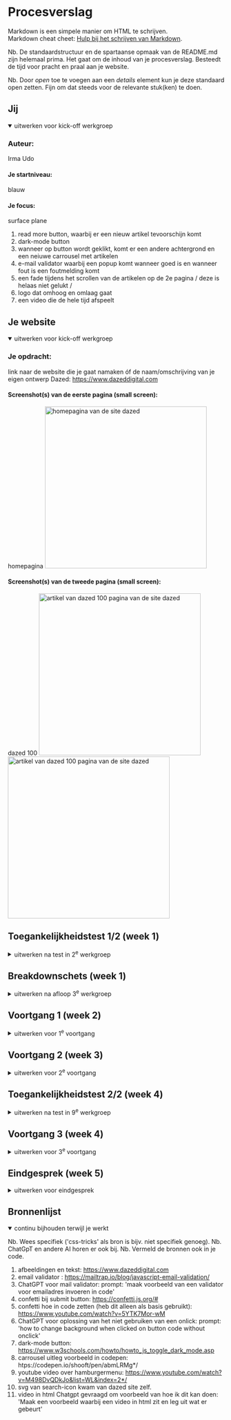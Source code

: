 # Procesverslag
Markdown is een simpele manier om HTML te schrijven.  
Markdown cheat cheet: [Hulp bij het schrijven van Markdown](https://github.com/adam-p/markdown-here/wiki/Markdown-Cheatsheet).

Nb. De standaardstructuur en de spartaanse opmaak van de README.md zijn helemaal prima. Het gaat om de inhoud van je procesverslag. Besteedt de tijd voor pracht en praal aan je website.

Nb. Door *open* toe te voegen aan een *details* element kun je deze standaard open zetten. Fijn om dat steeds voor de relevante stuk(ken) te doen.





## Jij

<details open>
  <summary>uitwerken voor kick-off werkgroep</summary>

  ### Auteur:
  Irma Udo

  #### Je startniveau:
  blauw

  #### Je focus:
  surface plane 
  1. read more button, waarbij er een nieuw artikel tevoorschijn komt
  2. dark-mode button
  3. wanneer op button wordt geklikt, komt er een andere achtergrond en een neiuwe carrousel met artikelen
  4. e-mail validator waarbij een popup komt wanneer goed is en wanneer fout is een foutmelding komt
  5. een fade tijdens het scrollen van de artikelen op de 2e pagina / deze is helaas niet gelukt /
  6. logo dat omhoog en omlaag gaat
  7. een video die de hele tijd afspeelt
 
</details>





## Je website

<details open>
  <summary>uitwerken voor kick-off werkgroep</summary>

  ### Je opdracht:
  link naar de website die je gaat namaken óf de naam/omschrijving van je eigen ontwerp
  Dazed: https://www.dazeddigital.com

  #### Screenshot(s) van de eerste pagina (small screen): 
  homepagina 
  <img src="readme-images/homepageScreenshot.png" width="375px" alt="homepagina van de site dazed">

  #### Screenshot(s) van de tweede pagina (small screen):
  dazed 100
  <img src="readme-images/dazed100Page.png" width="375px" alt="artikel van dazed 100 pagina van de site dazed">
  <img src="readme-images/dazed100Page2.png" width="375px" alt="artikel van dazed 100 pagina van de site dazed">
 
</details>



## Toegankelijkheidstest 1/2 (week 1)

<details>
  <summary>uitwerken na test in 2<sup>e</sup> werkgroep</summary>

  ### Bevindingen
  Lijst met je bevindingen die in de test naar voren kwamen:

aantekeningen voor testen screenreader van dazed:

- herhaald alles de hele tijd. Bv de link wordt de hele tijd herhaald.
- Tekst kan beschreven worden in een andere taal.
- Niet alle afbeeldingen hebben eigen alt. Sommige worden benoemd met cijfers.
- De tekst wordt in het Nederlands uitgesproken, wanneer het engels is. Waardoor het heel apart klinkt.
- Wanneer je op een foto met een beschrijving komt, zegt hij alleen een zin en niet de hele tekst. Waardoor je elke keer omhoog of naar beneden moet klikken om alle tekst te horen. En je krijgt niet te horen dat je op de beschrijving kan klikken
</details>



## Breakdownschets (week 1)

<details>
  <summary>uitwerken na afloop 3<sup>e</sup> werkgroep</summary>

  ### de hele pagina: 
  <img src="readme-images/breakdownschets_FullPage.jpg" width="375px" alt="breakdown van de hele pagina">

  ### dynamisch deel (hamburger menu): 
  <img src="readme-images/breakdown schets_HamburgerMenu.jpg" width="375px" alt="breakdown van een dynamisch deel">

  ### dynamisch deel (e-mail validator): 
  <img src="readme-images/breakdown schets_MailValidator.jpg" width="375px" alt="breakdown van nog een dynamisch deel">

</details>





## Voortgang 1 (week 2)

<details>
  <summary>uitwerken voor 1<sup>e</sup> voortgang</summary>

  ### Stand van zaken
  hier dit ging goed & dit was lastig 
  
  Het html opzetten ging vrij goed. Toen ik eenmaal begon had ik al best snel mijn html af, omdat het vooral kopiëren en plakken is van afbeeldingen en tekst van de site. Ook ging de basis van mijn css goed. Alleen waar ik even weer moest nadenken hoe het moest, was bij flexbox. Bv mijn navigatiebar, daarvan was ik vergeten hoe dat moest maar uiteindelijk is het wel gelukt. 
  
  Wat alleen nog niet gelukt is is de column met buttons. Deze komen nog niet mooi onder/naast elkaar te staan. 

  ### Agenda voor meeting
  vragen:

  - Hoe maak ik een verticale lijn
  - hoe zorg ik ervoor dat als je op een button klikt er nieuwe artikelen tevoorschijn komen.
  - Moeten de buttons in het paarse vlak in in li of alleen button. En kan dit makkelijker in mijn code worden gezet.
  - Moet echt alle tekst en articles in mijn site?

  ### Verslag van meeting
  hier na afloop snel de uitkomsten van de meeting vastleggen

  - Alle artikelen met een titel bovenaan kan je in een section zetten. Hierbij heb je uiteindelijk allemaal sections. 
  - de buttons bij het paarse vlak kunnen in een ul en hoeven geen li item
  - read more button geeft iets van 2 meer artikelen. Dit is te doen door ze in html te zetten maar in js te laten verdwijnen en alleen tevoorschijn te laten komen als er op de button wordt geklikt.
  - Niet alle tekst en artikelen hoeven op de site. Kies er gewoon een paar max 6 bv.
  - 2e pagina kan beter een andere kiezen. Omdat deze niet speciaal genoeg is en daardoor niet de criteria gaat voldoen.
  - classes verwijderen en daarvan met de sections/articles werken

</details>





## Voortgang 2 (week 3)

<details>
  <summary>uitwerken voor 2<sup>e</sup> voortgang</summary>

  ### Stand van zaken
  hier dit ging goed & dit was lastig (neem ook screenshots op van delen van je website en code)
  Ik heb ervoor gekozen om een andere 2e pagina uit te werken, omdat ook uit de feedbacksessie van vorige week uitkwam dat mijn 2e pagina te veel leek op min homepagina waardoor het te eenvoudig is. Daaro ga ik nu de Dazed100 pagina uitwerken. Hiervoor heb ik tot nu toe een video, content en youtube video erin gezet. Verder ben ik een beetje bezig geweest met de css en dus de vormgeving, maar die is nog niet zoals ik wil. 

  Maar vooral ben ik deze week bezig geweest met de homepage. Hier heb ik nu alle content en  zowat alle vormgeving (css) af. Alleen nog een paar kleine dingen die niet helemaal willen werken en ik moet nog een oplossing zien te verzinnen van de classes die ik nu gebruik. 

  ### Agenda voor meeting
  vragen:
  - Mijn scrollbar werkt soms wel en soms niet, hoe zorg ik ervoor dat dit wel de hele tijd werkt?
  - Het font wilt het niet doen, hoe werkt het wel?
  - Hoe kan ik de classes verminderen?



  ### Verslag van meeting
  hier na afloop snel de uitkomsten van de meeting vastleggen

  - font via de opdracht die is gegeven proberen in css te zetten. Als dit echt niet lukt, dan om hulp vragen. (te vinden in week 1, werkgroep 1 over typografie).
  - De benamingen van de classes anders benoemen (engels of nederlands & ook duidelijkere namen geven, want is nu soms nog onduidelijk).
  - Classes zo min mogelijk gebruiken, doormiddel van nth-of-type, nth-of-child etc.
  - Scrollbar kan zijn dat het niet werkt, omdat het op de hele pagina geconnect staat en niet op het element.
  


</details>





## Toegankelijkheidstest 2/2 (week 4)

<details>
  <summary>uitwerken na test in 9<sup>e</sup> werkgroep</summary>

  ### Bevindingen
  Lijst met je bevindingen die in de test naar voren kwamen (geef ook aan wat er verbeterd is):
  - Niet genoeg informatie over images, zegt screenreader (later geeft de screenreader dit niet meer aan)
  - De svgs worden genoemd als afbeeldingen en hebben geen alt-tekst. Ik moet dus nog bij mijn svgs alt toevoegen.
  - Kan niet op knop klikken, krijgt alleen te horen dat je erop kan klikken als je ook daadwerkelijk op de button klikt en niet als je eroverheen scrolt. 
  - De screenreader skipt de video die je in het begin ziet op de 2e pagina. Hij noemt het niet op.
  - Je krijgt een alt tekst van de video te horen en kan de link openen doormiddel van control, option en spatie.
  - Alle images hebben een alt-tekst en worden ook door de screenreader benoemd.


  ### WCAG Checklist
   <img src="readme-images/IMG_0786.png" width="375px" alt="WCAG Checklist">
   <img src="readme-images/IMG_0787.png" width="375px" alt="WCAG Checklist">
   <img src="readme-images/IMG_0788.png" width="375px" alt="WCAG Checklist">
   <img src="readme-images/IMG_0789.png" width="375px" alt="WCAG Checklist">
   <img src="readme-images/IMG_0790.png" width="375px" alt="WCAG Checklist">
   <img src="readme-images/IMG_0791.png" width="375px" alt="WCAG Checklist">
   <img src="readme-images/IMG_0792.png" width="375px" alt="WCAG Checklist">







</details>





## Voortgang 3 (week 4)

<details>
  <summary>uitwerken voor 3<sup>e</sup> voortgang</summary>

  ### Stand van zaken
  hier dit ging goed & dit was lastig (neem ook screenshots op van delen van je website en code)
  Ik was erg bang voor het javascripten, maar het viel best mee. Ik moet even inkomen, maar daarna begreep ik het weer en ging het ook wel. Alleen had ik wel moeite met het carousel te maken en dat er bij elke button een andere achtergrondkleur kwam met ook andere artikel carousellen. 

  Wat alleen nu nog niet gelukt is is de hamburgermenu en zoekbar. Het komt wel naar voorschijn, maar alleen maar vanaf een kant en niet op het hele scherm. 


  ### Agenda voor meeting
  vragen:
  - Caroussel. Hoe zorg ik ervoor dat tijdens het scrollen bij de linkerkant hetzelfde bljft?
  - Niet alle svgs willen werken wanneer je op de dark-mode button klikt. Ze veranderen dan niet van kleur, hoe zorg ik ervoor dat dit wel gebeurd?
  - Het font doet het niet als ik hem online zet, maar wel als ik hem via visual code live zet. 


  ### Verslag van meeting
  hier na afloop snel de uitkomsten van de meeting vastleggen

  - img max-width: 100%, hiervoor zorg je ervoor dat alle images in de kolommen blijven zitten.
  - dark-mode svgs de fill-color weghalen in html en in css de kleur erin zetten. (fill: currentColor, want dan blijft de kleur zoals de kleur op dat moment op de body zit.)
  - Font werkte niet, doordat de naam niet goed is aangesproken, waardoor hij niet live werkt.
  - Idee voor nog 1 surface-plane is bij de enter mail adres een valid en invalid is. Dus je krijgt dan melding wanneer bv fout is egschreven en popup wanneer op submit wordt geklikt. 
  - Nog een idee voor de surface-plane is scrollbar bij 2e pagina met de fade animatie.  

</details>





## Eindgesprek (week 5)

<details>
  <summary>uitwerken voor eindgesprek</summary>

  ### Je uitkomst - karakteristiek screenshots:
  <img src="readme-images/myVersion.png" width="375px" alt="uitkomst opdracht">
  <img src="readme-images/dazed1002thpage.png" width="375px" alt="uitkomst opdracht">


  ### Dit ging goed/Heb ik geleerd: 

  <img src="readme-images/darkmodus.png" width="375px" alt="top">

  - De dark-modus was best makkelijk om toe te passen in mijn site, alleen wouden er soms kleinen dingen dan net niet werken, zoals de svgs die niet van kleur veranderde of dat de nav bar opeens niet van achtergrondkleur veranderde. Uiteindelijk na veel proberen toch gelukt, doormiddel van specifiek de nav nog de kleur aan te geven in css.

  <img src="readme-images/popupTextandConfetti.png" width="375px" alt="top">

  -  Met behulp van wat filmpjes en sites was dit best wel eenvoudig om te maken. Alleen duurde het wel even, omdat het vaak niet wou werken door de kleine foutjes die ik had gemaakt in mijn code. Ook de show more buttons die je erboven ziet ging goed, alleen toen ik de 2e button ook een artikel wou toevoegen had ik wat proberen, omdat ik beide hetzelfde aanroepte, waardoor als je een button had geklikt, de andere niet meer kon. 
  
  <img src="readme-images/buttonsWithNewArticleCaroussels.png" width="375px" alt="top">

  - Als laatste heb ik ook veel geleerd van deze. Hier komen eigelijk 3 verschillende dingen samen: achtergrondkleuren die veranderen na elke button die je klikt, de artikelen die dan ook veranderen en de artikel carrousel. Hierbij heb ik vooral geleerd, dat je goed moet kijken welke je met elkaar kan koppelen voor js. bv: newBackgroundButton1.addEventListener('click', function() {newColumnBackground.style.backgroundColor = '#9864dc'; hideAllCarrousels(); articleChange.style.display = 'block'; }); Ik had eerst alle carrousels per functie als 'hide' gezet, maar dat zou te veel code zijn en daardoor kan je ze samen koppelen door er een aparte functie van te maken, die je later weer kan koppelen in iets anders. 


  ### Dit was lastig/Is niet gelukt:
  <img src="readme-images/hamburgermenu.png" width="375px" alt="top">
  - Ik ben erg trots op dat dit toch nog is gelukt, omdat het steeds maar niet wou werken en daardoor ook veel tijd koste. 

  <img src="readme-images/artistsArticles.png" width="375px" alt="bummer">
  - Helaas is het niet gelukt om zoals op de site een fade-in te maken wanneer je door de artiest articles scrolled. Ik heb heel veel verschillende dingen geprobeerd, maar het wou gewoon niet werken. 

  - Wat ik nog meer erg lastig vond was om het font online te krijgen, want als ik de site live zette op visual code werkte het font, maar zodra ik hem online zet gebeurde er steeds niks. Ik heb daardoor veel verschillende dingen geprobeerd, zoals (/font/...) (font/...) (...), maar het werkte allemaal niet. Maar het is uiteindelijk wel gelukt, doordat ik het mapje font in het mapje styles heb gezet (ik weet niet alleen niet de reden waarom het nu wel werkt.)
</details>





## Bronnenlijst

<details open>
  <summary>continu bijhouden terwijl je werkt</summary>

  Nb. Wees specifiek ('css-tricks' als bron is bijv. niet specifiek genoeg). 
  Nb. ChatGpT en andere AI horen er ook bij.
  Nb. Vermeld de bronnen ook in je code.

  1. afbeeldingen en tekst: https://www.dazeddigital.com
  2. email validator : https://mailtrap.io/blog/javascript-email-validation/
  3. ChatGPT voor mail validator: prompt: 'maak voorbeeld van een validator voor emailadres invoeren in code'
  3. confetti bij submit button: https://confetti.js.org/#
  4. confetti hoe in code zetten (heb dit alleen als basis gebruikt): https://www.youtube.com/watch?v=5YTK7Mor-wM
  5. ChatGPT voor oplossing van het niet gebruiken van een onlick: prompt: 'how to change background when clicked on button code without onclick'
  6. dark-mode button: https://www.w3schools.com/howto/howto_js_toggle_dark_mode.asp
  7. carrousel uitleg voorbeeld in codepen: htps://codepen.io/shooft/pen/abmLRMg*/
  8. youtube video over hamburgermenu: https://www.youtube.com/watch?v=M498DvQDkJo&list=WL&index=2*/
  9. svg van search-icon kwam van dazed site zelf. 
  10. video in html Chatgpt gevraagd om voorbeeld van hoe ik dit kan doen: 'Maak een voorbeeld waarbij een video in html zit en leg uit wat er gebeurt' 
</details>